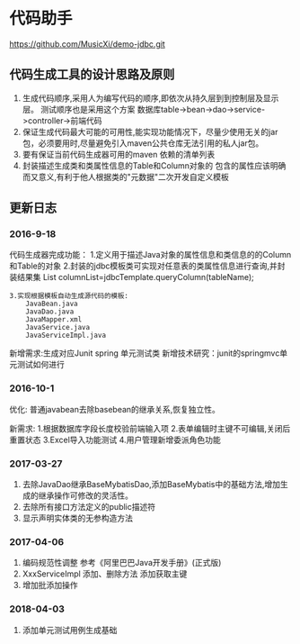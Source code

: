 
# 代码助手
https://github.com/MusicXi/demo-jdbc.git

## 代码生成工具的设计思路及原则
1. 生成代码顺序,采用人为编写代码的顺序,即依次从持久层到到控制层及显示层。 测试顺序也是采用这个方案
	数据库table->bean->dao->service->controller->前端代码
2. 保证生成代码最大可能的可用性,能实现功能情况下，尽量少使用无关的jar包，必须要用时,尽量避免引入maven公共仓库无法引用的私人jar包。
3. 要有保证当前代码生成器可用的maven 依赖的清单列表
4. 封装描述生成类和类属性信息的Table和Column对象的 包含的属性应该明确而又意义,有利于他人根据类的"元数据"二次开发自定义模板

## 更新日志
### 2016-9-18 
代码生成器完成功能：
	1.定义用于描述Java对象的属性信息和类信息的的Column和Table的对象
	2.封装的jdbc模板类可实现对任意表的类属性信息进行查询,并封装结果集
		List<Column> columnList=jdbcTemplate.queryColumn(tableName);
	
	3.实现根据模板自动生成源代码的模板:
		JavaBean.java
		JavaDao.java
		JavaMapper.xml
		JavaService.java
		JavaServiceImpl.java
新增需求:生成对应Junit spring 单元测试类
新增技术研究：junit的springmvc单元测试如何进行

### 2016-10-1
优化:
普通javabean去除basebean的继承关系,恢复独立性。

新需求:
1.根据数据库字段长度校验前端输入项
2.表单编辑时主键不可编辑,关闭后重置状态
3.Excel导入功能测试
4.用户管理新增委派角色功能

### 2017-03-27
1. 去除JavaDao继承BaseMybatisDao,添加BaseMybatis中的基础方法,增加生成的继承操作可修改的灵活性。
2. 去除所有接口方法定义的public描述符
3. 显示声明实体类的无参构造方法

### 2017-04-06
1. 编码规范性调整 参考《阿里巴巴Java开发手册》(正式版)
2. XxxServiceImpl 添加、删除方法 添加获取主键
3. 增加批添加操作

### 2018-04-03
1. 添加单元测试用例生成基础

